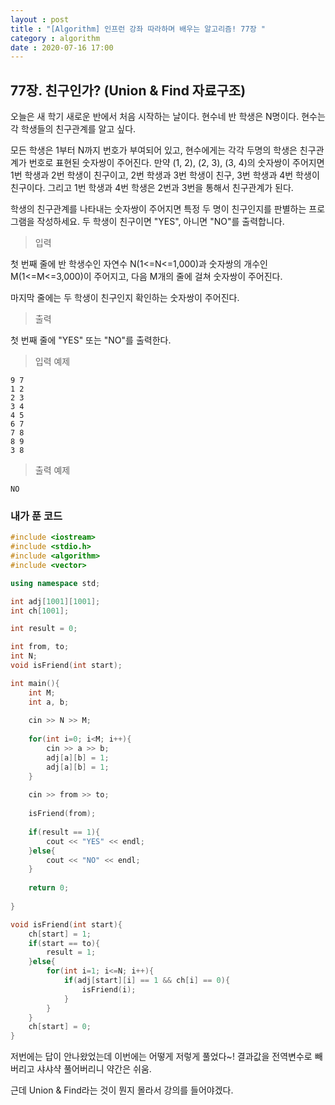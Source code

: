 ```yaml
---
layout : post
title : "[Algorithm] 인프런 강좌 따라하며 배우는 알고리즘! 77장 "
category : algorithm
date : 2020-07-16 17:00
---
```


## 77장. 친구인가? (Union & Find 자료구조)

오늘은 새 학기 새로운 반에서 처음 시작하는 날이다. 현수네 반 학생은 N명이다. 현수는 각 학생들의 친구관계를 알고 싶다.

모든 학생은 1부터 N까지 번호가 부여되어 있고, 현수에게는 각각 두명의 학생은 친구관계가 번호로 표현된 숫자쌍이 주어진다. 만약 (1, 2), (2, 3), (3, 4)의 숫자쌍이 주어지면 1번 학생과 2번 학생이 친구이고, 2번 학생과 3번 학생이 친구, 3번 학생과 4번 학생이 친구이다. 그리고 1번 학생과 4번 학생은 2번과 3번을 통해서 친구관계가 된다.

학생의 친구관계를 나타내는 숫자쌍이 주어지면 특정 두 명이 친구인지를 판별하는 프로그램을 작성하세요. 두 학생이 친구이면 "YES", 아니면 "NO"를 출력합니다.

> 입력

첫 번째 줄에 반 학생수인 자연수 N(1<=N<=1,000)과 숫자쌍의 개수인 M(1<=M<=3,000)이 주어지고, 다음 M개의 줄에 걸쳐 숫자쌍이 주어진다.

마지막 줄에는 두 학생이 친구인지 확인하는 숫자쌍이 주어진다.

> 출력

첫 번째 줄에 "YES" 또는 "NO"를 출력한다.

> 입력 예제

```
9 7
1 2
2 3
3 4
4 5
6 7
7 8
8 9
3 8
```

> 출력 예제

```
NO
```

### 내가 푼 코드

```c++
#include <iostream>
#include <stdio.h>
#include <algorithm>
#include <vector>

using namespace std;

int adj[1001][1001];
int ch[1001];

int result = 0;

int from, to;
int N;
void isFriend(int start);

int main(){
    int M;
    int a, b;
    
    cin >> N >> M;
    
    for(int i=0; i<M; i++){
        cin >> a >> b;
        adj[a][b] = 1;
        adj[a][b] = 1;
    }
    
    cin >> from >> to;
    
    isFriend(from);
    
    if(result == 1){
        cout << "YES" << endl;
    }else{
        cout << "NO" << endl;
    }
    
    return 0;
    
}

void isFriend(int start){
    ch[start] = 1;
    if(start == to){
        result = 1;
    }else{
        for(int i=1; i<=N; i++){
            if(adj[start][i] == 1 && ch[i] == 0){
                isFriend(i);
            }
        }
    }
    ch[start] = 0;
}
```

저번에는 답이 안나왔었는데 이번에는 어떻게 저렇게 풀었다~! 결과값을 전역변수로 빼버리고 샤샤샥 풀어버리니 약간은 쉬움. 

근데 Union & Find라는 것이 뭔지 몰라서 강의를 들어야겠다.


